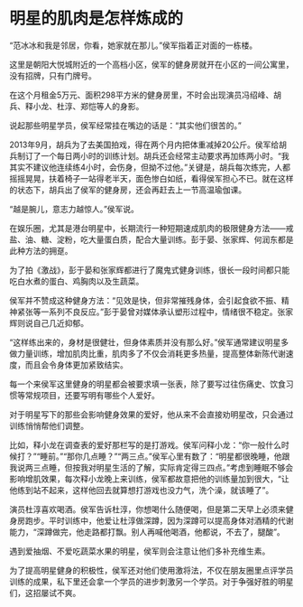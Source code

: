 # 明星的肌肉是怎样炼成的

“范冰冰和我是邻居，你看，她家就在那儿。”侯军指着正对面的一栋楼。 

这里是朝阳大悦城附近的一个高档小区，侯军的健身房就开在小区的一间公寓里，没有招牌，只有门牌号。 

在这个月租金5万元、面积298平方米的健身房里，不时会出现演员冯绍峰、胡兵、释小龙、杜淳、郑恺等人的身影。 

说起那些明星学员，侯军经常挂在嘴边的话是：“其实他们很苦的。” 

2013年9月，胡兵为了去美国拍戏，得在两个月内把体重减掉20公斤。侯军给胡兵制订了一个每日两小时的训练计划。胡兵还会经常主动要求再加练两小时。“我其实不建议他连续练4小时，会伤身，但拗不过他。”关键是，胡兵每次练完，人都摇摇晃晃，扶着椅子一站得老半天，面色惨白如纸，看得侯军担心不已。就在这样的状态下，胡兵出了侯军的健身房，还会再赶去上一节高温瑜伽课。 

“越是腕儿，意志力越惊人。”侯军说。 

在娱乐圈，尤其是港台明星中，长期流行一种短期速成肌肉的极限健身方法——戒盐、油、糖、淀粉，吃大量蛋白质，配合大量训练。彭于晏、张家辉、何润东都是此种方法的拥趸。 

为了拍《激战》，彭于晏和张家辉都进行了魔鬼式健身训练，很长一段时间都只能吃白水煮的蛋白、鸡胸肉以及生蔬菜。 

侯军并不赞成这种健身方法：“见效是快，但非常摧残身体，会引起食欲不振、精神紧张等一系列不良反应。”彭于晏曾对媒体承认塑形过程中，情绪很不稳定。张家辉则说自己几近抑郁。 

“这样练出来的，身材是很健壮，但身体素质并没有那么好。”侯军通常建议明星多做力量训练，增加肌肉比重，肌肉多了不仅会消耗更多热量，提高整体新陈代谢速度，而且会令身体更加紧致结实。 

每一个来侯军这里健身的明星都会被要求填一张表，除了要写过往伤痛史、饮食习惯等常规项目，还要写明有哪些个人爱好。 

对于明星写下的那些会影响健身效果的爱好，他从来不会直接劝明星改，只会通过训练悄悄帮他们调整。 

比如，释小龙在调查表的爱好那栏写的是打游戏。侯军问释小龙：“你一般什么时候打？”“睡前。”“那你几点睡？”“两三点。”侯军心里有数了：“明星都很晚睡，他跟我说两三点睡，但按我对明星生活的了解，实际肯定得三四点。”考虑到睡眠不够会影响增肌效果，每次释小龙晚上来训练，侯军都故意把他的训练量加到很大，“让他练到站不起来，这样他回去就算想打游戏也没力气，洗个澡，就该睡了”。 

演员杜淳喜欢喝酒。侯军告诉杜淳，你想喝什么随便喝，但是第二天早上必须来健身房跑步。平时训练中，他爱让杜淳做深蹲，因为深蹲可以提高身体对酒精的代谢能力，“深蹲做完，他走路都打飘。别人再喊他喝酒，他都说，不去了，腿酸”。 

遇到爱抽烟、不爱吃蔬菜水果的明星，侯军则会注意让他们多补充维生素。 

为了提高明星健身的积极性，侯军还对他们使用激将法，不仅在朋友圈里点评学员训练的成果，私下里还会拿一个学员的进步刺激另一个学员。对于争强好胜的明星们，这招屡试不爽。